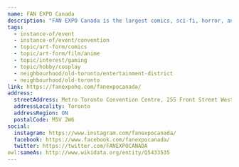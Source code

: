 ```yaml
---
name: FAN EXPO Canada
description: "FAN EXPO Canada is the largest comics, sci-fi, horror, anime, and gaming event in Canada and the third-largest pop culture event in North America. The annual four-day convention attracts over 135,000 fans from around the world to celebrate all things fandom and pop culture, featuring celebrity guests, panels, cosplay, vendors, and exclusive merchandise."
tags:
  - instance-of/event
  - instance-of/event/convention
  - topic/art-form/comics
  - topic/art-form/film/anime
  - topic/interest/gaming
  - topic/hobby/cosplay
  - neighbourhood/old-toronto/entertainment-district
  - neighbourhood/old-toronto
link: https://fanexpohq.com/fanexpocanada/
address:
  streetAddress: Metro Toronto Convention Centre, 255 Front Street West
  addressLocality: Toronto
  addressRegion: ON
  postalCode: M5V 2W6
social:
  instagram: https://www.instagram.com/fanexpocanada/
  facebook: https://www.facebook.com/fanexpocanada/
  twitter: https://twitter.com/FANEXPOCANADA
owl:sameAs: http://www.wikidata.org/entity/Q5433535
---
```

